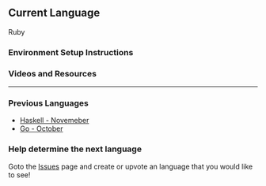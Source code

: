 ## Current Language

Ruby

### Environment Setup Instructions

### Videos and Resources

---

### Previous Languages

* [Haskell - Novemeber](https://github.com/KualiCo/club-lpl/tree/haskell)
* [Go - October](https://github.com/KualiCo/club-lpl/tree/go)

### Help determine the next language

Goto the [Issues](https://github.com/KualiCo/club-lpl/issues) page and create or upvote an language that you would like to see!
